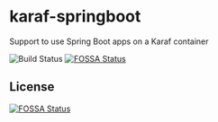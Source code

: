 # karaf-springboot
Support to use Spring Boot apps on a Karaf container

![Build Status](https://travis-ci.org/klebeer/karaf-springboot.svg?branch=master)
[![FOSSA Status](https://app.fossa.io/api/projects/git%2Bgithub.com%2Fklebeer%2Fkaraf-springboot.svg?type=shield)](https://app.fossa.io/projects/git%2Bgithub.com%2Fklebeer%2Fkaraf-springboot?ref=badge_shield)



## License
[![FOSSA Status](https://app.fossa.io/api/projects/git%2Bgithub.com%2Fklebeer%2Fkaraf-springboot.svg?type=large)](https://app.fossa.io/projects/git%2Bgithub.com%2Fklebeer%2Fkaraf-springboot?ref=badge_large)